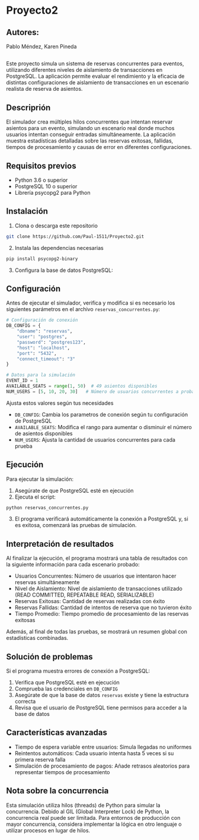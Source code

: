 # Proyecto2

## Autores:
Pablo Méndez, Karen Pineda

## 
Este proyecto simula un sistema de reservas concurrentes para eventos, utilizando diferentes niveles de aislamiento de transacciones en PostgreSQL. La aplicación permite evaluar el rendimiento y la eficacia de distintas configuraciones de aislamiento de transacciones en un escenario realista de reserva de asientos.

## Descriprión 
El simulador crea múltiples hilos concurrentes que intentan reservar asientos para un evento, simulando un escenario real donde muchos usuarios intentan conseguir entradas simultáneamente. La aplicación muestra estadísticas detalladas sobre las reservas exitosas, fallidas, tiempos de procesamiento y causas de error en diferentes configuraciones.

## Requisitos previos

- Python 3.6 o superior
- PostgreSQL 10 o superior
- Librería psycopg2 para Python

## Instalación

1. Clona o descarga este repositorio
``` bash
git clone https://github.com/Paul-1511/Proyecto2.git
```

2. Instala las dependencias necesarias
``` bash
pip install psycopg2-binary
```

3. Configura la base de datos PostgreSQL:


## Configuración
Antes de ejecutar el simulador, verifica y modifica si es necesario los siguientes parámetros en el archivo `reservas_concurrentes.py`:

```python
# Configuración de conexión
DB_CONFIG = {
    "dbname": "reservas",
    "user": "postgres",
    "password": "postgres123",
    "host": "localhost",
    "port": "5432",
    "connect_timeout": "3"
}

# Datos para la simulación
EVENT_ID = 1
AVAILABLE_SEATS = range(1, 50)  # 49 asientos disponibles
NUM_USERS = [5, 10, 20, 30]   # Número de usuarios concurrentes a probar
```

Ajusta estos valores según tus necesidades
- `DB_CONFIG`: Cambia los parametros de conexión según tu configuración de PostgreSQL
- `AVAILABLE_SEATS`: Modifica el rango para aumentar o disminuir el número de asientos disponibles
- `NUM_USERS`: Ajusta la cantidad de usuarios concurrentes para cada prueba

## Ejecución
Para ejecutar la simulación:
1. Asegúrate de que PostgreSQL esté en ejecución
2. Ejecuta el script:
``` bash
python reservas_concurrentes.py
```
3. El programa verificará automáticamente la conexión a PostgreSQL y, si es exitosa, comenzará las pruebas de simulación.

## Interpretación de resultados
Al finalizar la ejecución, el programa mostrará una tabla de resultados con la siguiente información para cada escenario probado:

- Usuarios Concurrentes: Número de usuarios que intentaron hacer reservas simultáneamente
- Nivel de Aislamiento: Nivel de aislamiento de transacciones utilizado (READ COMMITTED, REPEATABLE READ, SERIALIZABLE)
- Reservas Exitosas: Cantidad de reservas realizadas con éxito
- Reservas Fallidas: Cantidad de intentos de reserva que no tuvieron éxito
- Tiempo Promedio: Tiempo promedio de procesamiento de las reservas exitosas

Además, al final de todas las pruebas, se mostrará un resumen global con estadísticas combinadas.

## Solución de problemas
Si el programa muestra errores de conexión a PostgreSQL:

1. Verifica que PostgreSQL esté en ejecución
2. Comprueba las credenciales en `DB_CONFIG`
3. Asegúrate de que la base de datos `reservas` existe y tiene la estructura correcta
4. Revisa que el usuario de PostgreSQL tiene permisos para acceder a la base de datos

## Características avanzadas

- Tiempo de espera variable entre usuarios: Simula llegadas no uniformes
- Reintentos automáticos: Cada usuario intenta hasta 5 veces si su primera reserva falla
- Simulación de procesamiento de pagos: Añade retrasos aleatorios para representar tiempos de procesamiento

## Nota sobre la concurrencia
Esta simulación utiliza hilos (threads) de Python para simular la concurrencia. Debido al GIL (Global Interpreter Lock) de Python, la concurrencia real puede ser limitada. Para entornos de producción con mayor concurrencia, considera implementar la lógica en otro lenguaje o utilizar procesos en lugar de hilos.







